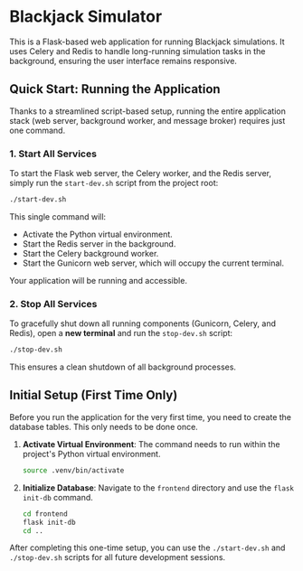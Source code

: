 # Blackjack Simulator

This is a Flask-based web application for running Blackjack simulations. It uses Celery and Redis to handle long-running simulation tasks in the background, ensuring the user interface remains responsive.

## Quick Start: Running the Application

Thanks to a streamlined script-based setup, running the entire application stack (web server, background worker, and message broker) requires just one command.

### 1. Start All Services

To start the Flask web server, the Celery worker, and the Redis server, simply run the `start-dev.sh` script from the project root:

```bash
./start-dev.sh
```

This single command will:
- Activate the Python virtual environment.
- Start the Redis server in the background.
- Start the Celery background worker.
- Start the Gunicorn web server, which will occupy the current terminal.

Your application will be running and accessible.

### 2. Stop All Services

To gracefully shut down all running components (Gunicorn, Celery, and Redis), open a **new terminal** and run the `stop-dev.sh` script:

```bash
./stop-dev.sh
```

This ensures a clean shutdown of all background processes.

## Initial Setup (First Time Only)

Before you run the application for the very first time, you need to create the database tables. This only needs to be done once.

1.  **Activate Virtual Environment**: The command needs to run within the project's Python virtual environment.
    ```bash
    source .venv/bin/activate
    ```

2.  **Initialize Database**: Navigate to the `frontend` directory and use the `flask init-db` command.
    ```bash
    cd frontend
    flask init-db
    cd ..
    ```

After completing this one-time setup, you can use the `./start-dev.sh` and `./stop-dev.sh` scripts for all future development sessions.
